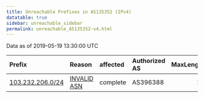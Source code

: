 ```yaml
---
title: Unreachable Prefixes in AS135352 (IPv4)
datatable: true
sidebar: unreachable_sidebar
permalink: unreachable_AS135352-v4.html
---
```


Data as of 2019-05-19 13:30:00 UTC


<div class="datatable-begin"></div>

| Prefix                                                     | Reason                                                                                                   | affected   | Authorized AS   |   MaxLength | Anchor                           |   unreachable /24s |
|:-----------------------------------------------------------|:---------------------------------------------------------------------------------------------------------|:-----------|:----------------|------------:|:---------------------------------|-------------------:|
| [103.232.206.0/24](https://stat.ripe.net/103.232.206.0/24) | [INVALID ASN](https://rpki-validator.ripe.net/announcement-preview?asn=AS135352&prefix=103.232.206.0/24) | complete   | AS396388        |          24 | [ARIN](unreachable_ARIN-v4.html) |                  1 |

<div class="datatable-end"></div>